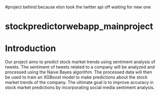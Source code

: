 #project behind because elon took the twitter api off waiting for new one
# stockpredictorwebapp_mainproject
# Introduction
Our project aims to predict stock market trends using sentiment analysis of tweets. The sentiment of tweets related to a company will be analyzed and processed using the Naive Bayes algorithm. The processed data will then be used to train an XGBoost model to make predictions about the stock market trends of the company. The ultimate goal is to improve accuracy in stock market predictions by incorporating social media sentiment analysis.
